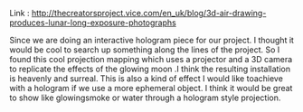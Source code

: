 Link :  http://thecreatorsproject.vice.com/en_uk/blog/3d-air-drawing-produces-lunar-long-exposure-photographs

Since we are doing an interactive hologram piece for our project. I thought it would be cool to search up something along
the lines of the project. So I found this cool  projection mapping which uses a projector and a 
3D camera to replicate the effects of the glowing moon .I think the resulting installation is heavenly and surreal.
This is also a kind of effect I would like toachieve with a hologram if we use a more ephemeral object. I think it
would be great to show like glowingsmoke or water through a hologram style projection.


